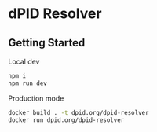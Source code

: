 # dPID Resolver

## Getting Started

Local dev

```bash
npm i
npm run dev
```

Production mode

```bash
docker build . -t dpid.org/dpid-resolver
docker run dpid.org/dpid-resolver
```
